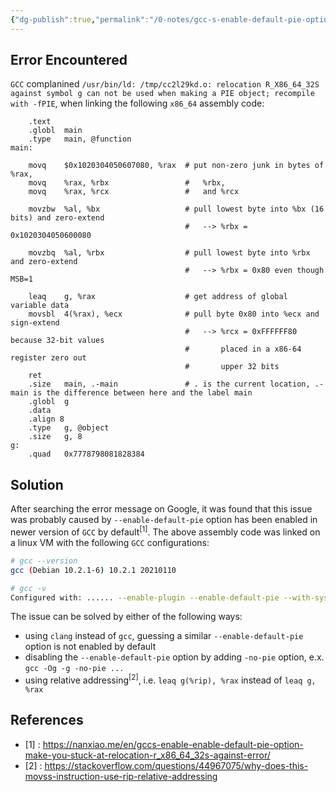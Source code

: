 ```yaml
---
{"dg-publish":true,"permalink":"/0-notes/gcc-s-enable-default-pie-option/","noteIcon":"","created":"2024-01-27T08:00:10.675+01:00","updated":"2024-01-27T08:02:10.417+01:00"}
---
```


## Error Encountered
`GCC` complanined `/usr/bin/ld: /tmp/cc2l29kd.o: relocation R_X86_64_32S against symbol g can not be used when making a PIE object; recompile with -fPIE`, when linking the following `x86_64` assembly code:
```assembly
	.text
	.globl	main
	.type	main, @function
main:

	movq	$0x1020304050607080, %rax  # put non-zero junk in bytes of %rax,
	movq	%rax, %rbx                 #   %rbx,
	movq	%rax, %rcx                 #   and %rcx

	movzbw	%al, %bx                   # pull lowest byte into %bx (16 bits) and zero-extend
                                       #   --> %rbx = 0x1020304050600080

	movzbq	%al, %rbx                  # pull lowest byte into %rbx and zero-extend
                                       #   --> %rbx = 0x80 even though MSB=1

	leaq	g, %rax                    # get address of global variable data
	movsbl	4(%rax), %ecx              # pull byte 0x80 into %ecx and sign-extend
                                       #   --> %rcx = 0xFFFFFF80 because 32-bit values
                                       #       placed in a x86-64 register zero out
                                       #       upper 32 bits
	ret
	.size	main, .-main               # . is the current location, .-main is the difference between here and the label main
	.globl	g
	.data
	.align 8
	.type	g, @object
	.size	g, 8
g:
	.quad	0x7778798081828384
```

## Solution
After searching the error message on Google, it was found that this issue was probably caused by `--enable-default-pie` option has been enabled in newer version of `GCC` by default<sup>[1]</sup>. The above assembly code was linked on a linux VM with the following `GCC` configurations:

```bash
# gcc --version
gcc (Debian 10.2.1-6) 10.2.1 20210110

# gcc -v
Configured with: ...... --enable-plugin --enable-default-pie --with-system-zlib ...
```

The issue can be solved by either of the following ways:
- using `clang` instead of `gcc`, guessing a similar `--enable-default-pie` option is not enabled by default
- disabling the `--enable-default-pie` option by adding `-no-pie` option, e.x. `gcc -Og -g -no-pie ...`
- using relative addressing<sup>[2]</sup>, i.e. `leaq g(%rip), %rax` instead of `leaq g, %rax`


## References
- [1] : https://nanxiao.me/en/gccs-enable-enable-default-pie-option-make-you-stuck-at-relocation-r_x86_64_32s-against-error/
- [2] : https://stackoverflow.com/questions/44967075/why-does-this-movss-instruction-use-rip-relative-addressing
